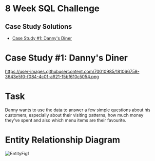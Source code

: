 # 8 Week SQL Challenge 

## Case Study Solutions
* [Case Study #1: Danny's Diner](https://github.com/chinniarchana/8-Week-SQL-Challenge/blob/main/Case%20Study%20%231%20Danny's%20Diner/Solution1.sql)

# Case Study #1: Danny's Diner
 https://user-images.githubusercontent.com/70010985/181066758-3643e5f0-f084-4c01-a921-15bf610c5054.png

# Task

Danny wants to use the data to answer a few simple questions about his customers, especially about their visiting patterns, how much money they’ve spent and also which menu items are their favourite.

# Entity Relationship Diagram

![EntityFig1](https://user-images.githubusercontent.com/70010985/181067199-90912c62-1ac9-45ed-a029-166760e35f0b.JPG)



